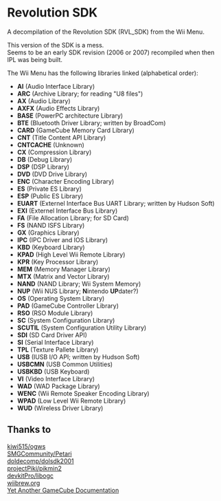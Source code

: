Revolution SDK
==============
A decompilation of the Revolution SDK (RVL_SDK) from the Wii Menu.  

This version of the SDK is a mess.  
Seems to be an early SDK revision (2006 or 2007) recompiled when then IPL was being built.

The Wii Menu has the following libraries linked (alphabetical order):
* **AI** (Audio Interface Library)
* **ARC** (Archive Library; for reading "U8 files")
* **AX** (Audio Library)
* **AXFX** (Audio Effects Library)
* **BASE** (PowerPC architecture Library)
* **BTE** (Bluetooth Driver Library; written by BroadCom)
* **CARD** (GameCube Memory Card Library)
* **CNT** (Title Content API Library)
* **CNTCACHE** (Unknown)
* **CX** (Compression Library)
* **DB** (Debug Library)
* **DSP** (DSP Library)
* **DVD** (DVD Drive Library)
* **ENC** (Character Encoding Library)
* **ES** (Private ES Library)
* **ESP** (Public ES Library)
* **EUART** (Externel Interface Bus UART Library; written by Hudson Soft)
* **EXI** (Externel Interface Bus Library)
* **FA** (File Allocation Library; for SD Card)
* **FS** (NAND ISFS Library)
* **GX** (Graphics Library)
* **IPC** (IPC Driver and IOS Library)
* **KBD** (Keyboard Library)
* **KPAD** (High Level Wii Remote Library)
* **KPR** (Key Processor Library)
* **MEM** (Memory Manager Library)
* **MTX** (Matrix and Vector Library)
* **NAND** (NAND Library; Wii System Memory)
* **NUP** (Wii NUS Library; **N**intendo **UP**dater?)
* **OS** (Operating System Library)
* **PAD** (GameCube Controller Library)
* **RSO** (RSO Module Library)
* **SC** (System Configuration Library)
* **SCUTIL** (System Configuration Utility Library)
* **SDI** (SD Card Driver API)
* **SI** (Serial Interface Library)
* **TPL** (Texture Pallete Library)
* **USB** (IUSB I/O API; written by Hudson Soft)
* **USBCMN** (USB Common Utilities)
* **USBKBD** (USB Keyboard)
* **VI** (Video Interface Library)
* **WAD** (WAD Package Library)
* **WENC** (Wii Remote Speaker Encoding Library)
* **WPAD** (Low Level Wii Remote Library)
* **WUD** (Wireless Driver Library)

Thanks to
---------
[kiwi515/ogws](https://github.com/kiwi515/ogws)  
[SMGCommunity/Petari](https://github.com/SMGCommunity/Petari)  
[doldecomp/dolsdk2001](https://github.com/doldecomp/dolsdk2004)  
[projectPiki/pikmin2](https://github.com/projectPiki/pikmin2)  
[devkitPro/libogc](https://github.com/devkitPro/libogc)  
[wiibrew.org](https://wiibrew.org)  
[Yet Another GameCube Documentation](https://www.gc-forever.com/yagcd)  
